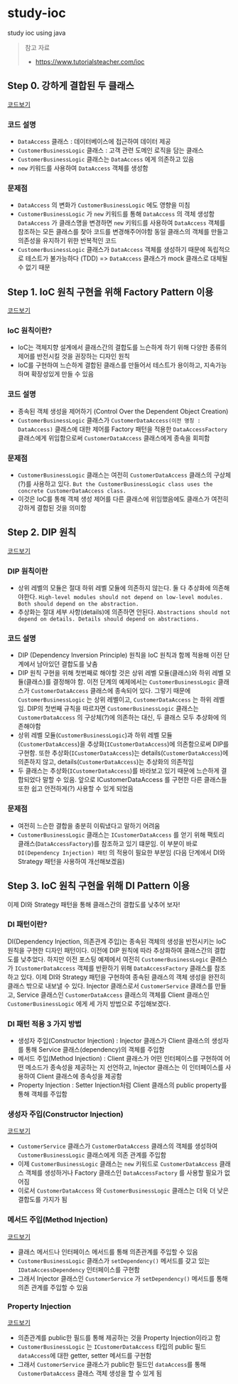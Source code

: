 # study-ioc
study ioc using java

> 참고 자료
> - https://www.tutorialsteacher.com/ioc

## Step 0. 강하게 결합된 두 클래스
[코드보기](https://github.com/HyunAh-iia/study-ioc/pull/1/files)
### 코드 설명
- `DataAccess` 클래스 : 데이터베이스에 접근하여 데이터 제공
- `CustomerBusinessLogic` 클래스 : 고객 관련 도메인 로직을 담는 클래스
- `CustomerBusinessLogic` 클래스는 `DataAccess` 에게 의존하고 있음
- `new` 키워드를 사용하여 `DataAccess` 객체를 생성함
     
### 문제점
- `DataAccess` 의 변화가 `CustomerBusinessLogic` 에도 영향을 미침
- `CustomerBusinessLogic` 가 `new` 키워드를 통해 `DataAccess` 의 객체 생성함
    `DataAccess` 가 클래스명을 변경하면 `new` 키워드를 사용하여 `DataAccess` 객체를 참조하는 모든 클래스를 찾아 코드를 변경해주어야함
    동일 클래스의 객체를 만들고 의존성을 유지하기 위한 반복적인 코드
- `CustomerBusinessLogic` 클래스가 `DataAccess` 객체를 생성하기 때문에 독립적으로 테스트가 불가능하다 (TDD) => `DataAccess` 클래스가 mock 클래스로 대체될 수 없기 때문

## Step 1. IoC 원칙 구현을 위해 Factory Pattern 이용
[코드보기](https://github.com/HyunAh-iia/study-ioc/pull/2/files)
### IoC 원칙이란?
- IoC는 객체지향 설계에서 클래스간의 결합도를 느슨하게 하기 위해 다양한 종류의 제어를 반전시킬 것을 권장하는 디자인 원칙
- IoC를 구현하여 느슨하게 결합된 클래스를 만들어서 테스트가 용이하고, 지속가능하며 확장성있게 만들 수 있음

### 코드 설명
- 종속된 객체 생성을 제어하기 (Control Over the Dependent Object Creation)
- `CustomerBusinessLogic` 클래스가 `CustomerDataAccess(이전 명칭 : DataAccess)` 클래스에 대한 제어를 Factory 패턴을 적용한 `DataAccessFactory` 클래스에게 위임함으로써 `CustomerDataAccess` 클래스에게 종속을 회피함

### 문제점
- `CustomerBusinessLogic` 클래스는 여전히 `CustomerDataAccess` 클래스의 구상체(?)를 사용하고 있다. `But the CustomerBusinessLogic class uses the concrete CustomerDataAccess class.`
- 이것은 IoC를 통해 객체 생성 제어를 다른 클래스에 위임했음에도 클래스가 여전히 강하게 결합된 것을 의미함

## Step 2. DIP 원칙
[코드보기](https://github.com/HyunAh-iia/study-ioc/pull/3/files)
### DIP 원칙이란
- 상위 레벨의 모듈은 절대 하위 레벨 모듈에 의존하지 않는다. 둘 다 추상화에 의존해야한다. `High-level modules should not depend on low-level modules. Both should depend on the abstraction.`
- 추상화는 절대 세부 사항(details)에 의존하면 안된다. `Abstractions should not depend on details. Details should depend on abstractions.`

### 코드 설명
- DIP (Dependency Inversion Principle) 원칙을 IoC 원칙과 함께 적용해 이전 단계에서 남아있던 결합도를 낮춤
- DIP 원칙 구현을 위해 첫번째로 해야할 것은 상위 레벨 모듈(클래스)와 하위 레벨 모듈(클래스)를 결정해야 함. 이전 단계의 예제에서는 `CustomerBusinessLogic` 클래스가 `CustomerDataAccess` 클래스에 종속되어 있다. 그렇기 때문에 `CustomerBusinessLogic` 는 상위 레벨이고,  `CustomerDataAccess` 는 하위 레벨임. DIP의 첫번째 규칙을 따르자면 `CustomerBusinessLogic` 클래스는 `CustomerDataAccess` 의 구상체(?)에 의존하는 대신, 두 클래스 모두 추상화에 의존해야함
- 상위 레벨 모듈(`CustomerBusinessLogic`)과 하위 레벨 모듈(`CustomerDataAccess`)을 추상화(`ICustomerDataAccess`)에 의존함으로써 DIP를 구현함. 또한 추상화(`ICustomerDataAccess`)는 details(`CustomerDataAccess`)에 의존하지 않고, details(`CustomerDataAccess`)는 추상화의 의존적임
- 두 클래스는 추상화(`ICustomerDataAccess`)를 바라보고 있기 때문에 느슨하게 결합되었다 말할 수 있음. 앞으로 ICustomerDataAccess 를 구현한 다른 클래스들 또한 쉽고 안전하게(?) 사용할 수 있게 되었음

### 문제점
- 여전히 느슨한 결합을 충분히 이뤄냈다고 말하기 어려움
- `CustomerBusinessLogic` 클래스는 `ICustomerDataAccess` 를 얻기 위해 팩토리 클래스(`DataAccessFactory`)를 참조하고 있기 떄문임. 이 부분이 바로 `DI(Dependency Injection) 패턴` 의 적용이 필요한 부분임 (다음 단계에서 DI와 Strategy 패턴을 사용하여 개선해보겠음)

## Step 3. IoC 원칙 구현을 위해 DI Pattern 이용
이제 DI와 Strategy 패턴을 통해 클래스간의 결합도를 낮추어 보자!

### DI 패턴이란?
DI(Dependency Injection, 의존관계 주입)는 종속된 객체의 생성을 반전시키는 IoC 원칙을 구현한 디자인 패턴이다. 이전에 DIP 원칙에 따라 추상화하여 클래스간의 결합도를 낮추었다. 하지만 이전 포스팅 예제에서 여전히 `CustomerBusinessLogic` 클래스가 `ICustomerDataAccess` 객체를 반환하기 위해 `DataAccessFactory` 클래스를 참조하고 있다. 이제 DI와 Strategy 패턴을 구현하여 종속된 클래스의 객체 생성을 완전히 클래스 밖으로 내보낼 수 있다.
Injector 클래스로서 `CustomerService` 클래스를 만들고, Service 클래스인 `CustomerDataAccess` 클래스의 객체를 Client 클래스인 `CustomerBusinessLogic` 에게 세 가지 방법으로 주입해보겠다.

### DI 패턴 적용 3 가지 방법 
- 생성자 주입(Constructor Injection) : Injector 클래스가 Client 클래스의 생성자를 통해 Service 클래스(dependency)의 객체를 주입함
- 메서드 주입(Method Injection) : Client 클래스가 어떤 인터페이스를 구현하여 어떤 메소드가 종속성을 제공하는 지 선언하고, Injector 클래스는 이 인터페이스를 사용하여 Client 클래스에 종속성을 제공함
- Property Injection : Setter Injection처럼 Client 클래스의 public property를 통해 객체를 주입함

### 생성자 주입(Constructor Injection)
[코드보기](https://github.com/HyunAh-iia/study-ioc/pull/4/files)
- `CustomerService` 클래스가 `CustomerDataAccess` 클래스의 객체를 생성하여 `CustomerBusinessLogic` 클래스에게 의존 관계를 주입함
- 이제 `CustomerBusinessLogic` 클래스는 `new` 키워드로 `CustomerDataAccess` 클래스 객체를 생성하거나 Factory 클래스인 `DataAccessFactory` 를 사용할 필요가 없어짐
- 이로서 `CustomerDataAccess` 와 `CustomerBusinessLogic` 클래스는 더욱 더 낮은 결합도를 가지가 됨

### 메서드 주입(Method Injection)
[코드보기](https://github.com/HyunAh-iia/study-ioc/pull/5/files)
- 클래스 메서드나 인터페이스 메서드를 통해 의존관계를 주입할 수 있음 
- `CustomerBusinessLogic` 클래스가 `setDependency()` 메서드를 갖고 있는 `IDataAccessDependency` 인터페이스를 구현함 
- 그래서 Injector 클래스인 `CustomerService` 가 `setDependency()` 메서드를 통해 의존 관계를 주입할 수 있음

### Property Injection
[코드보기](https://github.com/HyunAh-iia/study-ioc/pull/6/files)
- 의존관계를 public한 필드를 통해 제공하는 것을 Property Injection이라고 함
- `CustomerBusinessLogic` 는  `ICustomerDataAccess` 타입의 public 필드 `dataAccess`에 대한 getter, setter 메서드를 구현함 
- 그래서 `CustomerService` 클래스가 public한 필드인 `dataAccess`를 통해 `CustomerDataAccess` 클래스 객체 생성을 할 수 있게 됨
